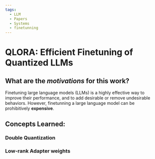 ```yaml
---
tags:
  - LLM
  - Papers
  - Systems
  - finetunning
---
```

# QLORA: Efficient Finetuning of Quantized LLMs
## What are the _motivations_ for this work?
Finetuning large language models (LLMs) is a highly effective way to improve their performance, and to add desirable or remove undesirable behaviors. However, finetunning a large language model can be prohibitively **expensive**. 


## Concepts Learned:
### Double Quantization
### Low-rank Adapter weights


